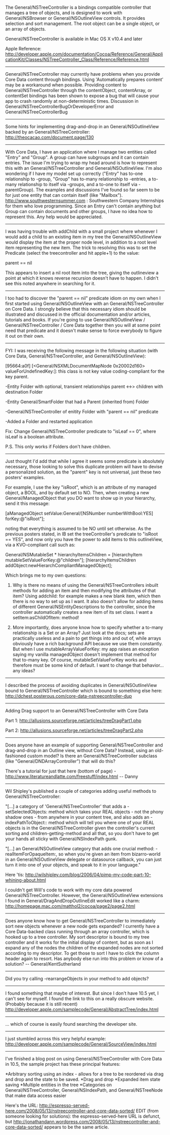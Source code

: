The General/NSTreeController is a bindings compatible controller that manages a tree of objects, and is designed to work with General/NSBrowser or General/NSOutlineView controls. It provides selection and sort management. The root object can be a single object, or an array of objects.

General/NSTreeController is available in Mac OS X v10.4 and later

Apple Reference: http://developer.apple.com/documentation/Cocoa/Reference/General/ApplicationKit/Classes/NSTreeController_Class/Reference/Reference.html

----

General/NSTreeController may currently have problems when you provide Core Data content through bindings.  Using 'Automatically prepares content' may be a workaround when possible.  Providing content to General/NSTreeController through the contentObject, contentArray, or contentSet bindings has been shown to expose a bug that will cause your app to crash randomly at non-deterministic times.  Discussion in General/NSTreeControllerBugOrDeveloperError and General/NSTreeControllerBug

----

Some hints for implementing drag-and-drop in an General/NSOutlineView backed by an General/NSTreeController:
http://theocacao.com/document.page/130

----

With Core Data, I have an application where I manage two entities called "Entry" and "Group". A group can have subgroups and it can contain entries. The issue I'm trying to wrap my head around is how to represent this with an General/NSTreeController and General/NSOutlineView. I'm also wondering if I have my model set up correctly ("Entry" has to-one relationship to -group, "Group" has to-many relationship to -entries, a to-many relationship to itself via -groups, and a to-one to itself via -parentGroup). The examples and discussions I've found so far seem to be for just one entity that can contain itself (like "Mailbox"). http://www.southwesternsummer.com : Southwestern Company Internships for them who love programming. Since an Entry can't contain anything but Group can contain documents and other groups, I have no idea how to represent this. Any help would be appreciated. 

----

I was having trouble with addChild with a small project where whenever I would add a child to an existing item in my tree the General/NSOutlineView would display the item at the proper node level, in addition to a root level item representing the new item. The trick to resolving this was to set the Predicate (select the treecontroller and hit apple+1) to the value:

    
parent == nil


This appears to insert a nil root item into the tree, giving the outlineview a point at which it knows reverse recursion doesn't have to happen. I didn't see this noted anywhere in searching for it.

----

I too had to discover the "parent == nil" predicate idiom on my own when I first started using General/NSOutlineView with an General/NSTreeController on Core Data.  I strongly believe that this necessary idiom should be illustrated and discussed in the official documentation and/or articles, tutorials and books.  If you're going to use General/NSOutlineView / General/NSTreeController / Core Data together then you will at some point need that predicate and it doesn't make sense to force everybody to figure it out on their own.

----

FYI: I was receiving the following message in the following situation (with Core Data, General/NSTreeController, and General/NSOutlineView):

    
[95664:a0f] [<General/NSXMLDocumentMapNode 0x20002d160> valueForUndefinedKey:]: this class is not key value coding-compliant for the key parent.


-Entity Folder with optional, transient relationships parent <->> children with destination Folder

-Entity General/SmartFolder that had a Parent (inherited from) Folder

-General/NSTreeController of enitity Folder with "parent == nil" predicate

-Added a Folder and restarted application


Fix: Change General/NSTreeController predicate to "isLeaf == 0", where isLeaf is a boolean attribute.

P.S. This only works if Folders don't have children.

----

Just thought I'd add that while I agree it seems some predicate is absolutely necessary, those looking to solve this duplicate problem will have to devise a personalized solution, as the "parent" key is not universal, just these two posters' examples.  

For example, I use the key "isRoot", which is an attribute of my managed object, a BOOL, and by default set to NO. Then, when creating a new General/ManagedObject that you DO want to show up in your hierarchy, send it this message:
    
[aManagedObject setValue:General/[NSNumber numberWithBool:YES] forKey:@"isRoot"];

noting that everything is assumed to be NO until set otherwise.  As the previous posters stated, in IB set the treeController's predicate to "isRoot == YES", and now only you have the power to add items to this outlineView, via a KVO-compliant call such as:

    
General/NSMutableSet * hierarchyItemsChildren = [hierarchyItem mutableSetValueForKey:@"children"];
	[hierarchyItemsChildren addObject:newHierarchCompliantManagedObject];


Which brings me to my own questions:

1) Why is there no means of using the General/NSTreeControllers inbuilt methods for adding an item and then modifying the attributes of that item?  Using addchild: for example makes a new blank item, which then there is no way to set up as I want.  It also doesn't allow for adding items of different General/NSEntityDescriptions to the controller, since the controller automatically creates a new item of its set class.  I want a setItem:asChildOfItem: method!

2) More importantly, does anyone know how to specify whether a to-many relationship is a Set or an Array?  Just look at the docs; sets are practically useless and a pain to get things into and out of, while arrays obviously have a rich background API because we use them constantly.  But when I use mutableArrayValueForKey: my app raises an exception saying my vanilla managedObject doesn't implement that method for that to-many key.  Of course, mutableSetValueForKey works and therefore must be some kind of default.  I want to change that behavior... any ideas?

----

I described the process of avoiding duplicates in General/NSOutlineView bound to General/NSTreeController which is bound to something else here:
http://dchest.posterous.com/core-data-nstreecontroller-dup

----

Adding Drag support to an General/NSTreeController with Core Data

Part 1:
http://allusions.sourceforge.net/articles/treeDragPart1.php

Part 2:
http://allusions.sourceforge.net/articles/treeDragPart2.php

----

Does anyone have an example of supporting General/NSTreeController and drag-and-drop in an Outline view, without Core Data? Instead, using an old-fashioned custom model? Is there an General/NSTreeController subclass (like "General/DNDArrayController") that will do this?

There's a tutorial for just that here (bottom of page) - http://www.literatureandlatte.com/freestuff/index.html
-- Danny

----

Wil Shipley's published a couple of categories adding useful methods to General/NSTreeController:

"[...] a category of 'General/NSTreeController' that adds a -setSelectedObjects: method which takes your REAL objects - not the phony shadow ones - from anywhere in your content tree, and also adds an -indexPathToObject:: method which will tell you where one of your REAL objects is in the General/NSTreeController given the controller's current sorting and children-getting-method and all that, so you don't have to get your hands all sticky with General/NSIndexPath gunk.

"[...] an General/NSOutlineView category that adds one crucial method: -realItemForOpaqueItem:, so when you're given an item from bizarro-world in an General/NSOutlineView delegate or datasource callback, you can just turn it into one of your objects, and speak to it in your language."

Here 'tis:
http://wilshipley.com/blog/2006/04/pimp-my-code-part-10-whining-about.html

I couldn't get Will's code to work with my core data powered General/NSTreeController. However, the General/NSOutlineView extensions I found in General/DragAndDropOutlineEdit worked like a charm:
http://homepage.mac.com/matthol2/cocoa/page2/page2.html

----

Does anyone know how to get General/NSTreeController to immediately sort new objects whenever a new node gets expanded? I currently have a Core Data-backed class running through an array controller, which is hooked up to a tree controller. My sort descriptor is bound to my tree controller and it works for the initial display of content, but as soon as I expand any of the nodes the children of the expanded nodes are not sorted according to my descriptor. To get those to sort I have to click the column header again to resort. Has anybody else run into this problem or know of a solution? -- General/KentSutherland

----
Did you try calling -rearrangeObjects in your method to add objects?

----

I found something that maybe of interest. But since I don't have 10.5 yet, I can't see for myself. I found the link to this on a really obscure website. (Probably because it is still recent) http://developer.apple.com/samplecode/General/AbstractTree/index.html

----

... which of course is easily found searching the developer site.

----
I just stumbled across this very helpful example:
http://developer.apple.com/samplecode/General/SourceView/index.html

----
I've finished a blog post on using General/NSTreeController with Core Data in 10.5, the sample project has these principal features:

*Arbitrary sorting using an index - allows for a tree to be reordered via drag and drop and the state to be saved.
*Drag and drop
*Expanded item state saving
*Multiple entities in the tree
*Categories on General/NSTreeController, General/NSIndexPath, and General/NSTreeNode that make data access easier

Here's the URL: http://espresso-served-here.com/2008/05/13/nstreecontroller-and-core-data-sorted/
EDIT (from someone looking for solutions): the espresso-served-here URL is defunct, but http://jonathandann.wordpress.com/2008/05/13/nstreecontroller-and-core-data-sorted/ appears to be the same article.